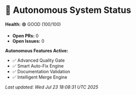 # 🤖 Autonomous System Status

**Health:** 🟢 GOOD (100/100)

- **Open PRs:** 0
- **Open Issues:** 0

**Autonomous Features Active:**

- ✅ Advanced Quality Gate
- ✅ Smart Auto-Fix Engine
- ✅ Documentation Validation
- ✅ Intelligent Merge Engine

_Last updated: Wed Jul 23 18:08:31 UTC 2025_
